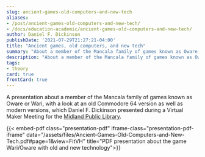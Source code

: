 ```yaml
---
slug: ancient-games-old-computers-and-new-tech
aliases:
- /post/ancient-games-old-computers-and-new-tech/
- /docs/education-academic/ancient-games-old-computers-and-new-tech/
author: Daniel F. Dickinson
publishDate: '2021-07-29T21:27:21-04:00'
title: "Ancient games, old computers, and new tech"
summary: "About a member of the Mancala family of games known as Oware or Wari, with a look at an old Commodore 64 version as well as modern versions."
description: "About a member of the Mancala family of games known as Oware or Wari, with a look at an old Commodore 64 version as well as modern versions."
tags:
- theory
card: true
frontCard: true
---
```


A presentation about a member of the Mancala family of games known as Oware or Wari, with a look at an old Commodore 64 version as well as modern versions, which Daniel F. Dickinson presented during a Virtual Maker Meeting for the [Midland Public Library](https://midlandlibrary.com).

{{< embed-pdf class="presentation-pdf" iframe-class="presentation-pdf-iframe" data="/assets/files/Ancient-Games-Old-Computers-and-New-Tech.pdf#page=1&view=FitVH" title="PDF presentation about the game Wari/Oware with old and new technology">}}
